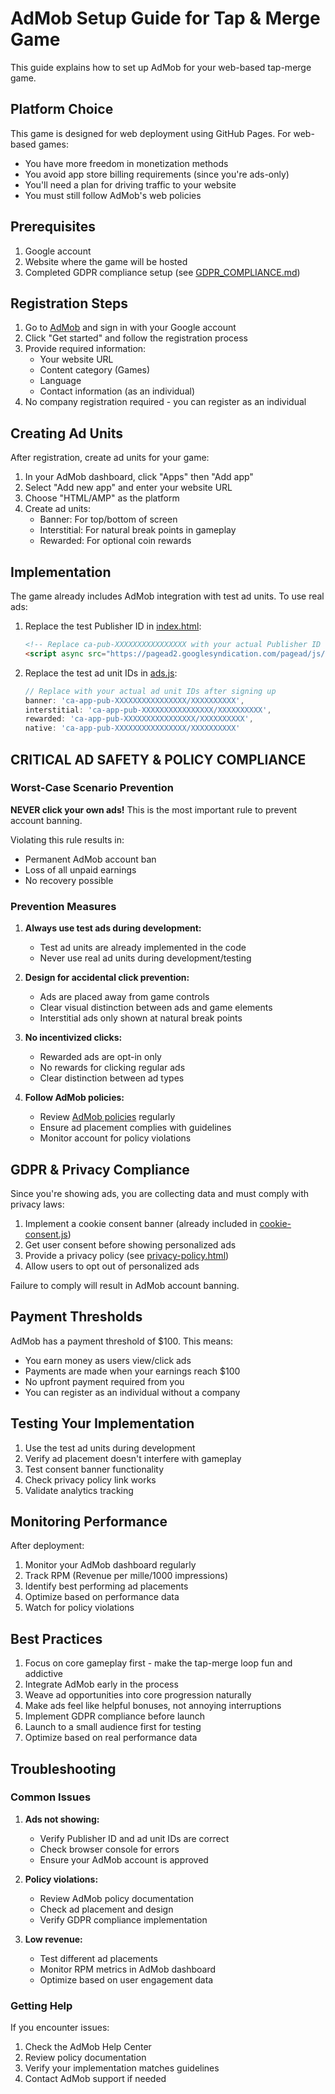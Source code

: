 # AdMob Setup Guide for Tap & Merge Game

This guide explains how to set up AdMob for your web-based tap-merge game.

## Platform Choice

This game is designed for web deployment using GitHub Pages. For web-based games:

- You have more freedom in monetization methods
- You avoid app store billing requirements (since you're ads-only)
- You'll need a plan for driving traffic to your website
- You must still follow AdMob's web policies

## Prerequisites

1. Google account
2. Website where the game will be hosted
3. Completed GDPR compliance setup (see [GDPR_COMPLIANCE.md](GDPR_COMPLIANCE.md))

## Registration Steps

1. Go to [AdMob](https://admob.google.com/) and sign in with your Google account
2. Click "Get started" and follow the registration process
3. Provide required information:
   - Your website URL
   - Content category (Games)
   - Language
   - Contact information (as an individual)
4. No company registration required - you can register as an individual

## Creating Ad Units

After registration, create ad units for your game:

1. In your AdMob dashboard, click "Apps" then "Add app"
2. Select "Add new app" and enter your website URL
3. Choose "HTML/AMP" as the platform
4. Create ad units:
   - Banner: For top/bottom of screen
   - Interstitial: For natural break points in gameplay
   - Rewarded: For optional coin rewards

## Implementation

The game already includes AdMob integration with test ad units. To use real ads:

1. Replace the test Publisher ID in [index.html](index.html):
   ```html
   <!-- Replace ca-pub-XXXXXXXXXXXXXXXX with your actual Publisher ID -->
   <script async src="https://pagead2.googlesyndication.com/pagead/js/adsbygoogle.js?client=ca-pub-XXXXXXXXXXXXXXXX" crossorigin="anonymous"></script>
   ```

2. Replace the test ad unit IDs in [ads.js](ads.js):
   ```javascript
   // Replace with your actual ad unit IDs after signing up
   banner: 'ca-app-pub-XXXXXXXXXXXXXXXX/XXXXXXXXXX',
   interstitial: 'ca-app-pub-XXXXXXXXXXXXXXXX/XXXXXXXXXX',
   rewarded: 'ca-app-pub-XXXXXXXXXXXXXXXX/XXXXXXXXXX',
   native: 'ca-app-pub-XXXXXXXXXXXXXXXX/XXXXXXXXXX'
   ```

## CRITICAL AD SAFETY & POLICY COMPLIANCE

### Worst-Case Scenario Prevention

**NEVER click your own ads!** This is the most important rule to prevent account banning.

Violating this rule results in:
- Permanent AdMob account ban
- Loss of all unpaid earnings
- No recovery possible

### Prevention Measures

1. **Always use test ads during development:**
   - Test ad units are already implemented in the code
   - Never use real ad units during development/testing

2. **Design for accidental click prevention:**
   - Ads are placed away from game controls
   - Clear visual distinction between ads and game elements
   - Interstitial ads only shown at natural break points

3. **No incentivized clicks:**
   - Rewarded ads are opt-in only
   - No rewards for clicking regular ads
   - Clear distinction between ad types

4. **Follow AdMob policies:**
   - Review [AdMob policies](https://support.google.com/admob/answer/6128543) regularly
   - Ensure ad placement complies with guidelines
   - Monitor account for policy violations

## GDPR & Privacy Compliance

Since you're showing ads, you are collecting data and must comply with privacy laws:

1. Implement a cookie consent banner (already included in [cookie-consent.js](cookie-consent.js))
2. Get user consent before showing personalized ads
3. Provide a privacy policy (see [privacy-policy.html](privacy-policy.html))
4. Allow users to opt out of personalized ads

Failure to comply will result in AdMob account banning.

## Payment Thresholds

AdMob has a payment threshold of $100. This means:
- You earn money as users view/click ads
- Payments are made when your earnings reach $100
- No upfront payment required from you
- You can register as an individual without a company

## Testing Your Implementation

1. Use the test ad units during development
2. Verify ad placement doesn't interfere with gameplay
3. Test consent banner functionality
4. Check privacy policy link works
5. Validate analytics tracking

## Monitoring Performance

After deployment:

1. Monitor your AdMob dashboard regularly
2. Track RPM (Revenue per mille/1000 impressions)
3. Identify best performing ad placements
4. Optimize based on performance data
5. Watch for policy violations

## Best Practices

1. Focus on core gameplay first - make the tap-merge loop fun and addictive
2. Integrate AdMob early in the process
3. Weave ad opportunities into core progression naturally
4. Make ads feel like helpful bonuses, not annoying interruptions
5. Implement GDPR compliance before launch
6. Launch to a small audience first for testing
7. Optimize based on real performance data

## Troubleshooting

### Common Issues

1. **Ads not showing:**
   - Verify Publisher ID and ad unit IDs are correct
   - Check browser console for errors
   - Ensure your AdMob account is approved

2. **Policy violations:**
   - Review AdMob policy documentation
   - Check ad placement and design
   - Verify GDPR compliance implementation

3. **Low revenue:**
   - Test different ad placements
   - Monitor RPM metrics in AdMob dashboard
   - Optimize based on user engagement data

### Getting Help

If you encounter issues:
1. Check the AdMob Help Center
2. Review policy documentation
3. Verify your implementation matches guidelines
4. Contact AdMob support if needed